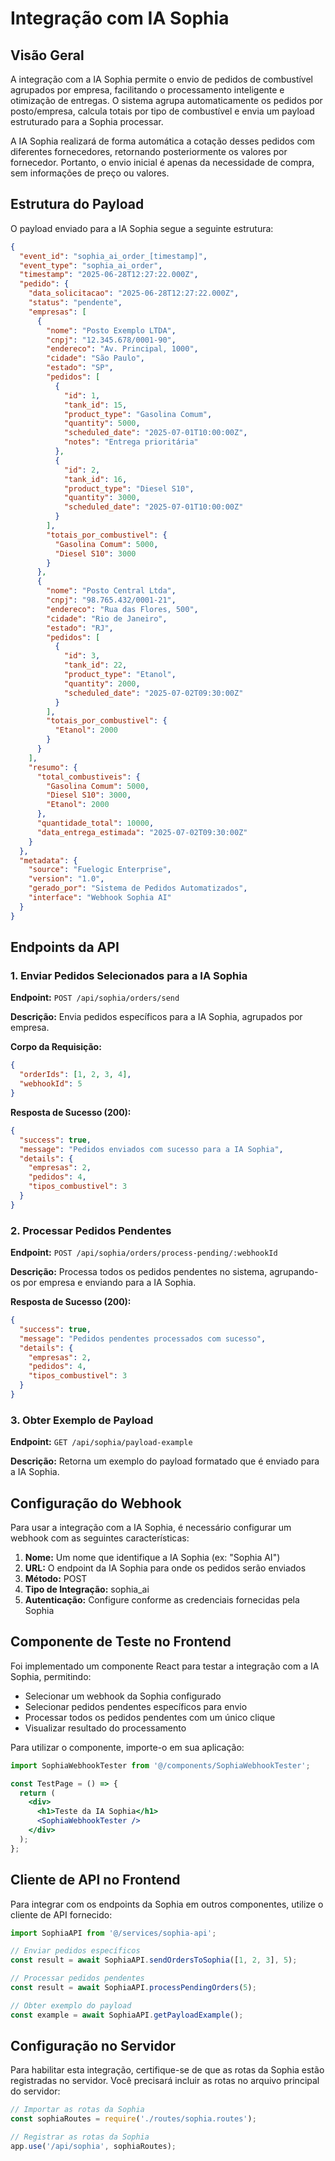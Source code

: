 # Integração com IA Sophia

## Visão Geral

A integração com a IA Sophia permite o envio de pedidos de combustível agrupados por empresa, facilitando o processamento inteligente e otimização de entregas. O sistema agrupa automaticamente os pedidos por posto/empresa, calcula totais por tipo de combustível e envia um payload estruturado para a Sophia processar.

A IA Sophia realizará de forma automática a cotação desses pedidos com diferentes fornecedores, retornando posteriormente os valores por fornecedor. Portanto, o envio inicial é apenas da necessidade de compra, sem informações de preço ou valores.

## Estrutura do Payload

O payload enviado para a IA Sophia segue a seguinte estrutura:

```json
{
  "event_id": "sophia_ai_order_[timestamp]",
  "event_type": "sophia_ai_order",
  "timestamp": "2025-06-28T12:27:22.000Z",
  "pedido": {
    "data_solicitacao": "2025-06-28T12:27:22.000Z",
    "status": "pendente",
    "empresas": [
      {
        "nome": "Posto Exemplo LTDA",
        "cnpj": "12.345.678/0001-90",
        "endereco": "Av. Principal, 1000",
        "cidade": "São Paulo",
        "estado": "SP",
        "pedidos": [
          {
            "id": 1,
            "tank_id": 15,
            "product_type": "Gasolina Comum",
            "quantity": 5000,
            "scheduled_date": "2025-07-01T10:00:00Z",
            "notes": "Entrega prioritária"
          },
          {
            "id": 2,
            "tank_id": 16,
            "product_type": "Diesel S10",
            "quantity": 3000,
            "scheduled_date": "2025-07-01T10:00:00Z"
          }
        ],
        "totais_por_combustivel": {
          "Gasolina Comum": 5000,
          "Diesel S10": 3000
        }
      },
      {
        "nome": "Posto Central Ltda",
        "cnpj": "98.765.432/0001-21",
        "endereco": "Rua das Flores, 500",
        "cidade": "Rio de Janeiro",
        "estado": "RJ",
        "pedidos": [
          {
            "id": 3,
            "tank_id": 22,
            "product_type": "Etanol",
            "quantity": 2000,
            "scheduled_date": "2025-07-02T09:30:00Z"
          }
        ],
        "totais_por_combustivel": {
          "Etanol": 2000
        }
      }
    ],
    "resumo": {
      "total_combustiveis": {
        "Gasolina Comum": 5000,
        "Diesel S10": 3000,
        "Etanol": 2000
      },
      "quantidade_total": 10000,
      "data_entrega_estimada": "2025-07-02T09:30:00Z"
    }
  },
  "metadata": {
    "source": "Fuelogic Enterprise",
    "version": "1.0",
    "gerado_por": "Sistema de Pedidos Automatizados",
    "interface": "Webhook Sophia AI"
  }
}
```

## Endpoints da API

### 1. Enviar Pedidos Selecionados para a IA Sophia

**Endpoint:** `POST /api/sophia/orders/send`

**Descrição:** Envia pedidos específicos para a IA Sophia, agrupados por empresa.

**Corpo da Requisição:**
```json
{
  "orderIds": [1, 2, 3, 4],
  "webhookId": 5
}
```

**Resposta de Sucesso (200):**
```json
{
  "success": true,
  "message": "Pedidos enviados com sucesso para a IA Sophia",
  "details": {
    "empresas": 2,
    "pedidos": 4,
    "tipos_combustivel": 3
  }
}
```

### 2. Processar Pedidos Pendentes

**Endpoint:** `POST /api/sophia/orders/process-pending/:webhookId`

**Descrição:** Processa todos os pedidos pendentes no sistema, agrupando-os por empresa e enviando para a IA Sophia.

**Resposta de Sucesso (200):**
```json
{
  "success": true,
  "message": "Pedidos pendentes processados com sucesso",
  "details": {
    "empresas": 2,
    "pedidos": 4,
    "tipos_combustivel": 3
  }
}
```

### 3. Obter Exemplo de Payload

**Endpoint:** `GET /api/sophia/payload-example`

**Descrição:** Retorna um exemplo do payload formatado que é enviado para a IA Sophia.

## Configuração do Webhook

Para usar a integração com a IA Sophia, é necessário configurar um webhook com as seguintes características:

1. **Nome:** Um nome que identifique a IA Sophia (ex: "Sophia AI")
2. **URL:** O endpoint da IA Sophia para onde os pedidos serão enviados
3. **Método:** POST
4. **Tipo de Integração:** sophia_ai
5. **Autenticação:** Configure conforme as credenciais fornecidas pela Sophia

## Componente de Teste no Frontend

Foi implementado um componente React para testar a integração com a IA Sophia, permitindo:

- Selecionar um webhook da Sophia configurado
- Selecionar pedidos pendentes específicos para envio
- Processar todos os pedidos pendentes com um único clique
- Visualizar resultado do processamento

Para utilizar o componente, importe-o em sua aplicação:

```jsx
import SophiaWebhookTester from '@/components/SophiaWebhookTester';

const TestPage = () => {
  return (
    <div>
      <h1>Teste da IA Sophia</h1>
      <SophiaWebhookTester />
    </div>
  );
};
```

## Cliente de API no Frontend

Para integrar com os endpoints da Sophia em outros componentes, utilize o cliente de API fornecido:

```typescript
import SophiaAPI from '@/services/sophia-api';

// Enviar pedidos específicos
const result = await SophiaAPI.sendOrdersToSophia([1, 2, 3], 5);

// Processar pedidos pendentes
const result = await SophiaAPI.processPendingOrders(5);

// Obter exemplo do payload
const example = await SophiaAPI.getPayloadExample();
```

## Configuração no Servidor

Para habilitar esta integração, certifique-se de que as rotas da Sophia estão registradas no servidor.
Você precisará incluir as rotas no arquivo principal do servidor:

```javascript
// Importar as rotas da Sophia
const sophiaRoutes = require('./routes/sophia.routes');

// Registrar as rotas da Sophia
app.use('/api/sophia', sophiaRoutes);
```
